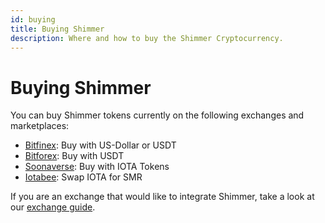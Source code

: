 ```yaml
---
id: buying
title: Buying Shimmer
description: Where and how to buy the Shimmer Cryptocurrency.
---
```


# Buying Shimmer

You can buy Shimmer tokens currently on the following exchanges and marketplaces:

- [Bitfinex](https://bitfinex.com): Buy with US-Dollar or USDT
- [Bitforex](https://bitforex.com): Buy with USDT
- [Soonaverse](https://soonaverse.com/tokens/all): Buy with IOTA Tokens
- [Iotabee](https://iotabee.com/swap): Swap IOTA for SMR

If you are an exchange that would like to integrate Shimmer, take a look at our [exchange guide](iota-sdk/how-tos/exchange-guide).
